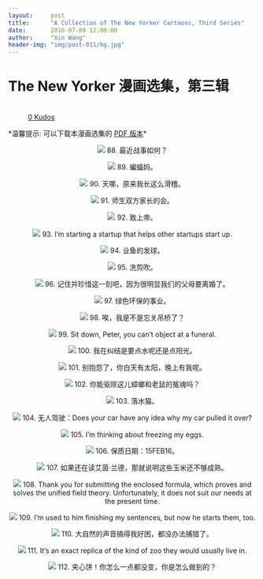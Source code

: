 ```yaml
---
layout:     post
title:      "A Collection of The New Yorker Cartoons, Third Series"
date:       2016-07-09 12:00:00
author:     "Xin Wang"
header-img: "img/post-011/bg.jpg"
---
```


# The New Yorker 漫画选集，第三辑

<figure class="kudo kudoable" data-id="1">
    <a class="kudobject">
        <div class="opening">
            <div class="circle">&nbsp;</div>
        </div>
    </a>
    <a href="#kudo" class="count">
        <span class="num">0</span>
        <span class="txt">Kudos</span>
    </a>
</figure>

<p>
*温馨提示: 可以下载本漫画选集的 <a href="{{ site.baseurl }}/PDFs/A-collection-of-The-New-Yorker-Cartoons-season-3.pdf">PDF 版本</a>*
</p>

<p><center>
<img src="{{ site.baseurl }}/img/post-011/how_is_the_war.jpg">
<span class="caption text-muted">88. 最近战事如何？</span>
</center></p>

<p><center>
<img src="{{ site.baseurl }}/img/post-011/batmom.jpg">
<span class="caption text-muted">89. 蝙蝠妈。</span>
</center></p>

<p><center>
<img src="{{ site.baseurl }}/img/post-011/look_ridiculous.jpg">
<span class="caption text-muted">90. 天哪，原来我长这么滑稽。</span>
</center></p>

<p><center>
<img src="{{ site.baseurl }}/img/post-011/parents_meeting.jpg">
<span class="caption text-muted">91. 师生双方家长的会。</span>
</center></p>

<p><center>
<img src="{{ site.baseurl }}/img/post-011/to_god.jpg">
<span class="caption text-muted">92. 致上帝。</span>
</center></p>

<p><center>
<img src="{{ site.baseurl }}/img/post-011/startups.jpg">
<span class="caption text-muted">93. I’m starting a startup that helps other startups start up.</span>
</center></p>

<p><center>
<img src="{{ site.baseurl }}/img/post-011/fish_tennis.jpg">
<span class="caption text-muted">94. 业鱼的发球。</span>
</center></p>

<p><center>
<img src="{{ site.baseurl }}/img/post-011/hair_style.jpg">
<span class="caption text-muted">95. 洗剪吹。</span>
</center></p>

<p><center>
<img src="{{ site.baseurl }}/img/post-011/cherish_this_moment.jpg">
<span class="caption text-muted">96. 记住并珍惜这一刻吧，因为很明显我们的父母要离婚了。</span>
</center></p>

<p><center>
<img src="{{ site.baseurl }}/img/post-011/recycled_conversation.jpg">
<span class="caption text-muted">97. 绿色环保的事业。</span>
</center></p>

<p><center>
<img src="{{ site.baseurl }}/img/post-011/drawbridge.jpg">
<span class="caption text-muted">98. 唉，我是不是忘关吊桥了？</span>
</center></p>

<p><center>
<img src="{{ site.baseurl }}/img/post-011/object_at_funeral.jpg">
<span class="caption text-muted">99. Sit down, Peter, you can’t object at a funeral.</span>
</center></p>

<p><center>
<img src="{{ site.baseurl }}/img/post-011/water_or_sunlight.jpg">
<span class="caption text-muted">100. 我在纠结是要点水呢还是点阳光。</span>
</center></p>

<p><center>
<img src="{{ site.baseurl }}/img/post-011/stop_complaining.jpg">
<span class="caption text-muted">101. 别抱怨了，你白天有太阳，晚上有我呢。</span>
</center></p>

<p><center>
<img src="{{ site.baseurl }}/img/post-011/roach_mice_spirits.jpg">
<span class="caption text-muted">102. 你能驱除这儿蟑螂和老鼠的冤魂吗？</span>
</center></p>

<p><center>
<img src="{{ site.baseurl }}/img/post-011/reservoir_cats.jpg">
<span class="caption text-muted">103. 落水猫。</span>
</center></p>

<p><center>
<img src="{{ site.baseurl }}/img/post-011/driverless_car.jpg">
<span class="caption text-muted">104. 无人驾驶：Does your car have any idea why my car pulled it over?</span>
</center></p>

<p><center>
<img src="{{ site.baseurl }}/img/post-011/freezing_eggs.jpg">
<span class="caption text-muted">105. I’m thinking about freezing my eggs.</span>
</center></p>

<p><center>
<img src="{{ site.baseurl }}/img/post-011/better_used_before_date.jpg">
<span class="caption text-muted">106. 保质日期：15FEB16。</span>
</center></p>

<p><center>
<img src="{{ site.baseurl }}/img/post-011/still_reading_Ayn_Rand.jpg">
<span class="caption text-muted">107. 如果还在读艾茵·兰德，那就说明这些玉米还不够成熟。</span>
</center></p>

<p><center>
<img src="{{ site.baseurl }}/img/post-011/enclosed_formula.jpg">
<span class="caption text-muted">108. Thank you for submitting the enclosed formula, which proves and solves the unified field theory. Unfortunately, it does not suit our needs at the present time.</span>
</center></p>

<p><center>
<img src="{{ site.baseurl }}/img/post-011/finish_my_sentences.jpg">
<span class="caption text-muted">109. I’m used to him finishing my sentences, but now he starts them, too.</span>
</center></p>

<p><center>
<img src="{{ site.baseurl }}/img/post-011/nature_makes_me_sleepy.jpg">
<span class="caption text-muted">110. 大自然的声音搞得我好困，都没办法捕猎了。</span>
</center></p>

<p><center>
<img src="{{ site.baseurl }}/img/post-011/replica_of_zoo.jpg">
<span class="caption text-muted">111. It’s an exact replica of the kind of zoo they would usually live in.</span>
</center></p>

<p><center>
<img src="{{ site.baseurl }}/img/post-011/school-lunch_reunion.jpg">
<span class="caption text-muted">112. 夹心饼！你怎么一点都没变，你是怎么做到的？</span>
</center></p>